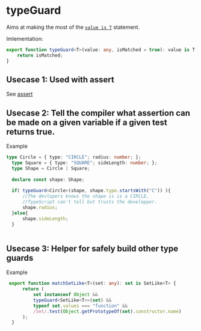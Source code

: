 # typeGuard

Aims at making the most of the [`value is T`](https://www.typescriptlang.org/docs/handbook/advanced-types.html#user-defined-type-guards) statement.

Imlementation:

```typescript
export function typeGuard<T>(value: any, isMatched = true): value is T {
    return isMatched;
}
```

## Usecase 1: Used with assert

See [assert](assert.md#assert-typeguard)

## Usecase 2: Tell the compiler what assertion can be made on a given variable if a given test returns true.

Example

```typescript
type Circle = { type: "CIRCLE"; radius: number; };
  type Square = { type: "SQUARE"; sideLength: number; };
  type Shape = Circle | Square;
 
  declare const shape: Shape;
 
  if( typeGuard<Circle>(shape, shape.type.startsWith("C")) ){
      //The devlopers knows the shape is is a CIRCLE,
      //TypeScript can't tell but trusts the developper.
      shape.radius;
  }else{
      shape.sideLength;
  }
 
```

## Usecase 3: Helper for safely build other type guards

Example

```typescript
 export function matchSetLike<T>(set: any): set is SetLike<T> {
      return (
          set instanceof Object &&
          typeGuard<SetLike<T>>(set) &&
          typeof set.values === "function" &&
          /Set/.test(Object.getPrototypeOf(set).constructor.name)
      );
  }
```



